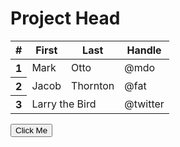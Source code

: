    
   
   <div class="container">
        <div class="row">
            <div class="col-md-12 pt-5">
                <h1>Project Head</h1>
                <table class="table table-bordered border-dark">
                    <thead>
                        <tr>
                            <th scope="col">#</th>
                            <th scope="col">First</th>
                            <th scope="col">Last</th>
                            <th scope="col">Handle</th>
                        </tr>
                    </thead>
                    <tbody>
                        <tr>
                            <th scope="row">1</th>
                            <td>Mark</td>
                            <td>Otto</td>
                            <td>@mdo</td>
                        </tr>
                        <tr>
                            <th scope="row">2</th>
                            <td>Jacob</td>
                            <td>Thornton</td>
                            <td>@fat</td>
                        </tr>
                        <tr>
                            <th scope="row">3</th>
                            <td colspan="2">Larry the Bird</td>
                            <td>@twitter</td>
                        </tr>
                    </tbody>
                </table>
                <input type="button" id="button" value="Click Me">
            </div>
        </div>
    </div>

<!-- ---------------------------------------------------- -->

<script>


const people = [
    {
        name: 'John',
        age: 40,
        position: 'developer',
        price: 456.99,
        amount: 1
    },
    {
        name: 'Peter',
        age: 23,
        position: 'painter',
        price: 399.67,
        amount: 2
    },
    {
        name: 'Frank',
        age: 33,
        position: 'mechanic',
        price: 143.99,
        amount: 3
    },
    {
        name: 'Rutger',
        age: 73,
        position: 'doctor',
        price: 635.99,
        amount: 4
    },
    {
        name: 'Elhan',
        age: 49,
        position: 'musician',
        price: 251.89,
        amount: 5
    }
]



</script>